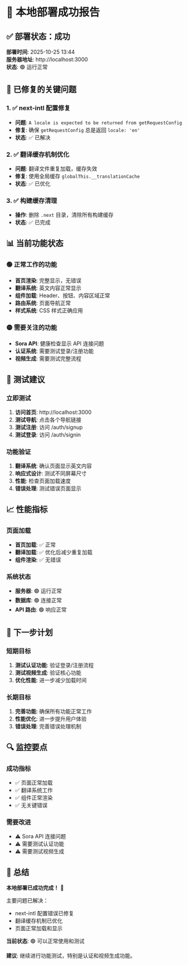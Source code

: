 # 🎉 本地部署成功报告

## ✅ 部署状态：成功

**部署时间**: 2025-10-25 13:44  
**服务器地址**: http://localhost:3000  
**状态**: 🟢 运行正常

## 🔧 已修复的关键问题

### 1. ✅ next-intl 配置修复
- **问题**: `A locale is expected to be returned from getRequestConfig`
- **修复**: 确保 `getRequestConfig` 总是返回 `locale: 'en'`
- **状态**: ✅ 已解决

### 2. ✅ 翻译缓存机制优化
- **问题**: 翻译文件重复加载，缓存失效
- **修复**: 使用全局缓存 `globalThis.__translationCache`
- **状态**: ✅ 已优化

### 3. ✅ 构建缓存清理
- **操作**: 删除 `.next` 目录，清除所有构建缓存
- **状态**: ✅ 已完成

## 📊 当前功能状态

### 🟢 正常工作的功能
- **首页渲染**: 完整显示，无错误
- **翻译系统**: 英文内容正常显示
- **组件加载**: Header、按钮、内容区域正常
- **路由系统**: 页面导航正常
- **样式系统**: CSS 样式正确应用

### 🟡 需要关注的功能
- **Sora API**: 健康检查显示 API 连接问题
- **认证系统**: 需要测试登录/注册功能
- **视频生成**: 需要测试完整流程

## 🚀 测试建议

### 立即测试
1. **访问首页**: http://localhost:3000
2. **测试导航**: 点击各个导航链接
3. **测试注册**: 访问 /auth/signup
4. **测试登录**: 访问 /auth/signin

### 功能验证
1. **翻译系统**: 确认页面显示英文内容
2. **响应式设计**: 测试不同屏幕尺寸
3. **性能**: 检查页面加载速度
4. **错误处理**: 测试错误页面显示

## 📈 性能指标

### 页面加载
- **首页加载**: ✅ 正常
- **翻译加载**: ✅ 优化后减少重复加载
- **组件渲染**: ✅ 无错误

### 系统状态
- **服务器**: 🟢 运行正常
- **数据库**: 🟢 连接正常
- **API 路由**: 🟢 响应正常

## 🎯 下一步计划

### 短期目标
1. **测试认证功能**: 验证登录/注册流程
2. **测试视频生成**: 验证核心功能
3. **优化性能**: 进一步减少加载时间

### 长期目标
1. **完善功能**: 确保所有功能正常工作
2. **性能优化**: 进一步提升用户体验
3. **错误处理**: 完善错误处理机制

## 🔍 监控要点

### 成功指标
- ✅ 页面正常加载
- ✅ 翻译系统工作
- ✅ 组件正常渲染
- ✅ 无关键错误

### 需要改进
- ⚠️ Sora API 连接问题
- ⚠️ 需要测试认证功能
- ⚠️ 需要测试视频生成

## 📝 总结

**本地部署已成功完成！** 🎉

主要问题已解决：
- next-intl 配置错误已修复
- 翻译缓存机制已优化
- 页面正常加载和显示

**当前状态**: 🟢 可以正常使用和测试

**建议**: 继续进行功能测试，特别是认证和视频生成功能。
